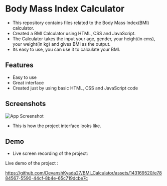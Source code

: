 
# Body Mass Index Calculator

- This repository contains files related to the Body Mass Index(BMI) calculator.
- Created a BMI Calculator using HTML, CSS and JavaScript.
- The Calculator takes the input your age, gender, your height(in cms), your weight(in kg) and gives BMI as the output.
- Its easy to use, you can use it to calculate your BMI. 



## Features

- Easy to use
- Great interface
- Created just by using basic HTML, CSS and JavaScript code



## Screenshots

![App Screenshot](https://user-images.githubusercontent.com/143169520/276362805-c971b6e5-46fc-47a8-8767-b0153a1ed1f8.png)

- This is how the project interface looks like.


## Demo

- Live screen recording of the project:

Live demo of the project : 

https://github.com/DevanshKyada27/BMI_Calculator/assets/143169520/e7884567-5590-44cf-8b4e-65c719dcbe7c
